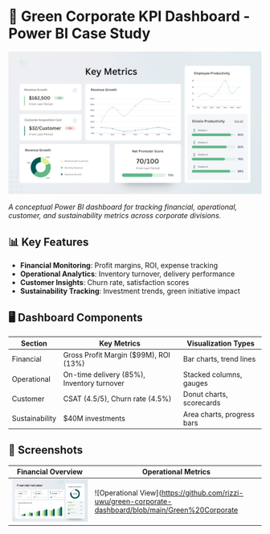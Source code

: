 # 🌿 Green Corporate KPI Dashboard - Power BI Case Study

[![Dashboard Preview](https://github.com/rizzi-uwu/green-corporate-dashboard/blob/main/Green%20Corporate%20KPI%20Review%20Dashboard%20Presentation%20-%201.PNG)](https://github.com/rizzi-uwu/green-corporate-dashboard/blob/main/Green%20Corporate%20KPI%20Review%20Dashboard%20Presentation%20-%205.PNG)

*A conceptual Power BI dashboard for tracking financial, operational, customer, and sustainability metrics across corporate divisions.*

## 📊 Key Features
- **Financial Monitoring**: Profit margins, ROI, expense tracking
- **Operational Analytics**: Inventory turnover, delivery performance
- **Customer Insights**: Churn rate, satisfaction scores
- **Sustainability Tracking**: Investment trends, green initiative impact

## 🖥️ Dashboard Components
| Section | Key Metrics | Visualization Types |
|---------|------------|---------------------|
| Financial | Gross Profit Margin ($99M), ROI (13%) | Bar charts, trend lines |
| Operational | On-time delivery (85%), Inventory turnover | Stacked columns, gauges |
| Customer | CSAT (4.5/5), Churn rate (4.5%) | Donut charts, scorecards |
| Sustainability | $40M investments | Area charts, progress bars |

## 📸 Screenshots
| Financial Overview | Operational Metrics |
|--------------------|---------------------|
| ![Financial View](https://github.com/rizzi-uwu/green-corporate-dashboard/blob/main/Green%20Corporate%20KPI%20Review%20Dashboard%20Presentation%20-%202.PNG) | ![Operational View](https://github.com/rizzi-uwu/green-corporate-dashboard/blob/main/Green%20Corporate
